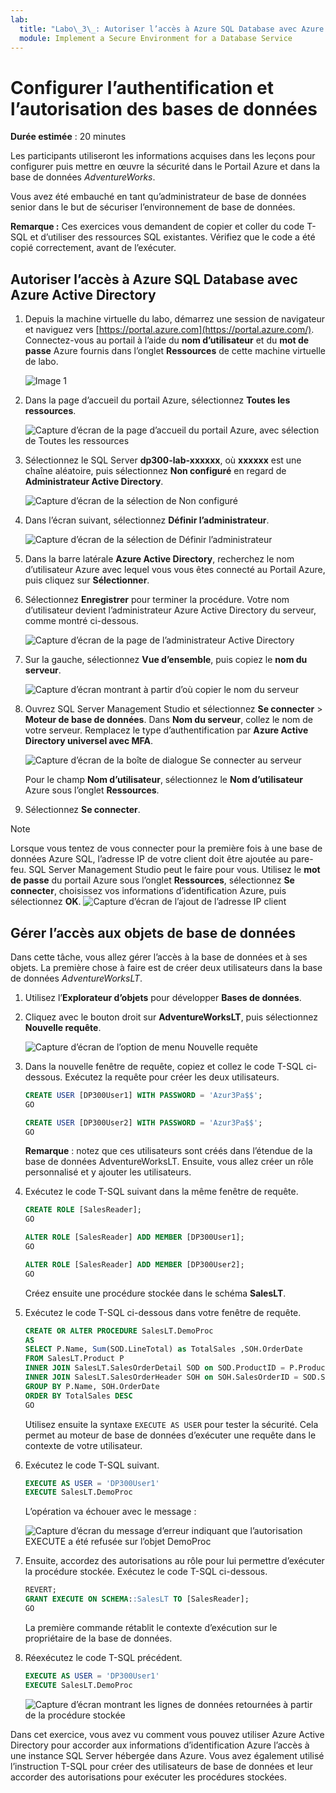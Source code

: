 ```yaml
---
lab:
  title: "Labo\_3\_: Autoriser l’accès à Azure SQL Database avec Azure Active Directory"
  module: Implement a Secure Environment for a Database Service
---
```


# Configurer l’authentification et l’autorisation des bases de données

**Durée estimée** : 20 minutes

Les participants utiliseront les informations acquises dans les leçons pour configurer puis mettre en œuvre la sécurité dans le Portail Azure et dans la base de données *AdventureWorks*.

Vous avez été embauché en tant qu’administrateur de base de données senior dans le but de sécuriser l’environnement de base de données.

**Remarque :** Ces exercices vous demandent de copier et coller du code T-SQL et d’utiliser des ressources SQL existantes. Vérifiez que le code a été copié correctement, avant de l’exécuter.

## Autoriser l’accès à Azure SQL Database avec Azure Active Directory

1. Depuis la machine virtuelle du labo, démarrez une session de navigateur et naviguez vers [https://portal.azure.com](https://portal.azure.com/). Connectez-vous au portail à l’aide du **nom d’utilisateur** et du **mot de passe** Azure fournis dans l’onglet **Ressources** de cette machine virtuelle de labo.

    ![Image 1](../images/dp-300-module-01-lab-01.png)

1. Dans la page d’accueil du portail Azure, sélectionnez **Toutes les ressources**.

    ![Capture d’écran de la page d’accueil du portail Azure, avec sélection de Toutes les ressources](../images/dp-300-module-03-lab-01.png)

1. Sélectionnez le SQL Server **dp300-lab-xxxxxx**, où **xxxxxx** est une chaîne aléatoire, puis sélectionnez **Non configuré** en regard de **Administrateur Active Directory**.

    ![Capture d’écran de la sélection de Non configuré](../images/dp-300-module-03-lab-02.png)

1. Dans l’écran suivant, sélectionnez **Définir l’administrateur**.

    ![Capture d’écran de la sélection de Définir l’administrateur](../images/dp-300-module-03-lab-03.png)

1. Dans la barre latérale **Azure Active Directory**, recherchez le nom d’utilisateur Azure avec lequel vous vous êtes connecté au Portail Azure, puis cliquez sur **Sélectionner**.

1. Sélectionnez **Enregistrer** pour terminer la procédure. Votre nom d’utilisateur devient l’administrateur Azure Active Directory du serveur, comme montré ci-dessous.

    ![Capture d’écran de la page de l’administrateur Active Directory](../images/dp-300-module-03-lab-04.png)

1. Sur la gauche, sélectionnez **Vue d’ensemble**, puis copiez le **nom du serveur**.

    ![Capture d’écran montrant à partir d’où copier le nom du serveur](../images/dp-300-module-03-lab-05.png)

1. Ouvrez SQL Server Management Studio et sélectionnez **Se connecter** > **Moteur de base de données**. Dans **Nom du serveur**, collez le nom de votre serveur. Remplacez le type d’authentification par **Azure Active Directory universel avec MFA**.

    ![Capture d’écran de la boîte de dialogue Se connecter au serveur](../images/dp-300-module-03-lab-06.png)

    Pour le champ **Nom d’utilisateur**, sélectionnez le **Nom d’utilisateur** Azure sous l’onglet **Ressources**.

1. Sélectionnez **Se connecter**.

> [!NOTE]
> Lorsque vous tentez de vous connecter pour la première fois à une base de données Azure SQL, l’adresse IP de votre client doit être ajoutée au pare-feu. SQL Server Management Studio peut le faire pour vous. Utilisez le **mot de passe** du portail Azure sous l’onglet **Ressources**, sélectionnez **Se connecter**, choisissez vos informations d’identification Azure, puis sélectionnez **OK**.
> ![Capture d’écran de l’ajout de l’adresse IP client](../images/dp-300-module-03-lab-07.png)

## Gérer l’accès aux objets de base de données

Dans cette tâche, vous allez gérer l’accès à la base de données et à ses objets. La première chose à faire est de créer deux utilisateurs dans la base de données *AdventureWorksLT*.

1. Utilisez l’**Explorateur d’objets** pour développer **Bases de données**.
1. Cliquez avec le bouton droit sur **AdventureWorksLT**, puis sélectionnez **Nouvelle requête**.

    ![Capture d’écran de l’option de menu Nouvelle requête](../images/dp-300-module-03-lab-08.png)

1. Dans la nouvelle fenêtre de requête, copiez et collez le code T-SQL ci-dessous. Exécutez la requête pour créer les deux utilisateurs.

    ```sql
    CREATE USER [DP300User1] WITH PASSWORD = 'Azur3Pa$$';
    GO

    CREATE USER [DP300User2] WITH PASSWORD = 'Azur3Pa$$';
    GO
    ```

    **Remarque** : notez que ces utilisateurs sont créés dans l’étendue de la base de données AdventureWorksLT. Ensuite, vous allez créer un rôle personnalisé et y ajouter les utilisateurs.

1. Exécutez le code T-SQL suivant dans la même fenêtre de requête.

    ```sql
    CREATE ROLE [SalesReader];
    GO

    ALTER ROLE [SalesReader] ADD MEMBER [DP300User1];
    GO

    ALTER ROLE [SalesReader] ADD MEMBER [DP300User2];
    GO
    ```

    Créez ensuite une procédure stockée dans le schéma **SalesLT**.

1. Exécutez le code T-SQL ci-dessous dans votre fenêtre de requête.

    ```sql
    CREATE OR ALTER PROCEDURE SalesLT.DemoProc
    AS
    SELECT P.Name, Sum(SOD.LineTotal) as TotalSales ,SOH.OrderDate
    FROM SalesLT.Product P
    INNER JOIN SalesLT.SalesOrderDetail SOD on SOD.ProductID = P.ProductID
    INNER JOIN SalesLT.SalesOrderHeader SOH on SOH.SalesOrderID = SOD.SalesOrderID
    GROUP BY P.Name, SOH.OrderDate
    ORDER BY TotalSales DESC
    GO
    ```

    Utilisez ensuite la syntaxe `EXECUTE AS USER` pour tester la sécurité. Cela permet au moteur de base de données d’exécuter une requête dans le contexte de votre utilisateur.

1. Exécutez le code T-SQL suivant.

    ```sql
    EXECUTE AS USER = 'DP300User1'
    EXECUTE SalesLT.DemoProc
    ```

    L’opération va échouer avec le message :

    ![Capture d’écran du message d’erreur indiquant que l’autorisation EXECUTE a été refusée sur l’objet DemoProc](../images/dp-300-module-03-lab-09.png)

1. Ensuite, accordez des autorisations au rôle pour lui permettre d’exécuter la procédure stockée. Exécutez le code T-SQL ci-dessous.

    ```sql
    REVERT;
    GRANT EXECUTE ON SCHEMA::SalesLT TO [SalesReader];
    GO
    ```

    La première commande rétablit le contexte d’exécution sur le propriétaire de la base de données.

1. Réexécutez le code T-SQL précédent.

    ```sql
    EXECUTE AS USER = 'DP300User1'
    EXECUTE SalesLT.DemoProc
    ```

    ![Capture d’écran montrant les lignes de données retournées à partir de la procédure stockée](../images/dp-300-module-03-lab-10.png)

Dans cet exercice, vous avez vu comment vous pouvez utiliser Azure Active Directory pour accorder aux informations d’identification Azure l’accès à une instance SQL Server hébergée dans Azure. Vous avez également utilisé l’instruction T-SQL pour créer des utilisateurs de base de données et leur accorder des autorisations pour exécuter les procédures stockées.
